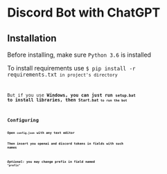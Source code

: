 <h1>Discord Bot with ChatGPT</h1>


<h2>Installation</h2>
Before installing, make sure <code>Python 3.6</code> is installed<br>

To install requirements use <code>$ pip install -r requirements.txt<code> in project's directory


But if you use <b>Windows<b>, you can just run <code>setup.bat</code> to install libraries, then <code>Start.bat<code> to run the bot


<h2>Configuring</h2>
Open <code>config.json</code> with any text editor

Then insert you openai and discord tokens in fields with such names

<i>Optional:</i> you may change prefix in field named <code>"prefix"</code>
